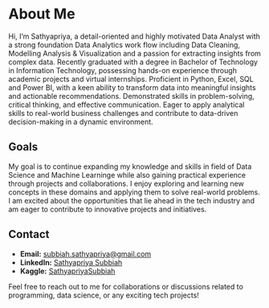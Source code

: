 # About Me

Hi, I’m Sathyapriya, a detail-oriented and highly motivated Data Analyst with a strong foundation Data Analytics work flow including Data Cleaning, Modelling Analysis & Visualization and a passion for extracting insights from complex data. Recently graduated with a degree in Bachelor of Technology in Information Technology, possessing hands-on experience through academic projects and virtual internships. Proficient in Python, Excel, SQL and Power BI, with a keen ability to transform data into meaningful insights and actionable recommendations. Demonstrated skills in problem-solving, critical thinking, and effective communication. Eager to apply analytical skills to real-world business challenges and contribute to data-driven decision-making in a dynamic environment.

## Goals
My goal is to continue expanding my knowledge and skills in field of Data Science and Machine Learninge while also gaining practical experience through projects and collaborations. I enjoy exploring and learning new concepts in these domains and applying them to solve real-world problems. I am excited about the opportunities that lie ahead in the tech industry and am eager to contribute to innovative projects and initiatives.

## Contact
- **Email:** subbiah.sathyapriya@gmail.com
- **LinkedIn:** [Sathyapriya Subbiah](https://www.linkedin.com/in/sathyapriya-subbiah/)
- **Kaggle:** [SathyapriyaSubbiah](https://www.kaggle.com/sathyapriyasubbiah)

Feel free to reach out to me for collaborations or discussions related to programming, data science, or any exciting tech projects!

